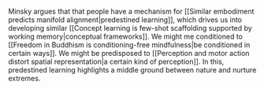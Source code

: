 Minsky argues that that people have a mechanism for [[Similar embodiment predicts manifold alignment|predestined learning]], which drives us into developing similar [[Concept learning is few-shot scaffolding supported by working memory|conceptual frameworks]]. We might me conditioned to [[Freedom in Buddhism is conditioning-free mindfulness|be conditioned in certain ways]]. We might be predisposed to [[Perception and motor action distort spatial representation|a certain kind of perception]]. In this, predestined learning highlights a middle ground between nature and nurture extremes.